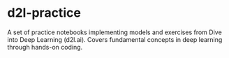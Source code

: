 # d2l-practice
A set of practice notebooks implementing models and exercises from Dive into Deep Learning (d2l.ai). Covers fundamental concepts in deep learning through hands-on coding.
